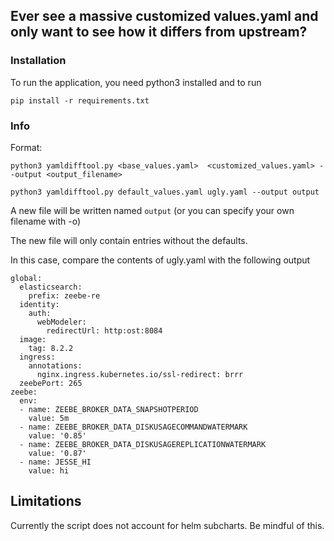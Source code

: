 ## Ever see a massive customized values.yaml and only want to see how it differs from upstream?


### Installation

To run the application, you need python3 installed and to run
```
pip install -r requirements.txt
```


### Info

Format:
```
python3 yamldifftool.py <base_values.yaml>  <customized_values.yaml> --output <output_filename>
```

```
python3 yamldifftool.py default_values.yaml ugly.yaml --output output
```

A new file will be written named `output` (or you can specify your own filename with -o)

The new file will only contain entries without the defaults.

In this case, compare the contents of ugly.yaml with the following output

```
global:
  elasticsearch:
    prefix: zeebe-re
  identity:
    auth:
      webModeler:
        redirectUrl: http:ost:8084
  image:
    tag: 8.2.2
  ingress:
    annotations:
      nginx.ingress.kubernetes.io/ssl-redirect: brrr
  zeebePort: 265
zeebe:
  env:
  - name: ZEEBE_BROKER_DATA_SNAPSHOTPERIOD
    value: 5m
  - name: ZEEBE_BROKER_DATA_DISKUSAGECOMMANDWATERMARK
    value: '0.85'
  - name: ZEEBE_BROKER_DATA_DISKUSAGEREPLICATIONWATERMARK
    value: '0.87'
  - name: JESSE_HI
    value: hi
```

## Limitations

Currently the script does not account for helm subcharts. Be mindful of this.

